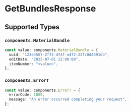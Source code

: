 # GetBundlesResponse


## Supported Types

### `components.MaterialBundle`

```typescript
const value: components.MaterialBundle = {
  uuid: "123e4567-2ff3-4f4f-a472-22fc0d4591eb",
  editDate: "2025-07-01 12:00:00",
  itemNumber: "<value>",
};
```

### `components.ErrorT`

```typescript
const value: components.ErrorT = {
  errorCode: 1000,
  message: "An error occurred completing your request",
};
```

